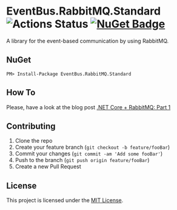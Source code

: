 # EventBus.RabbitMQ.Standard  ![Actions Status](https://github.com/sayganov/EventBus.RabbitMQ.Standard/workflows/Build/badge.svg) [![NuGet Badge](https://buildstats.info/nuget/EventBus.RabbitMQ.Standard?includePreReleases=false)](https://www.nuget.org/packages/EventBus.RabbitMQ.Standard)

A library for the event-based communication by using RabbitMQ.

## NuGet

```
PM> Install-Package EventBus.RabbitMQ.Standard
```

## How To

Please, have a look at the blog post [.NET Core + RabbitMQ: Part 1](https://medium.com/@georgysay/net-core-rabbitmq-part-1-8da5e718d9dc) 

## Contributing

1. Clone the repo
2. Create your feature branch (`git checkout -b feature/fooBar`)
3. Commit your changes (`git commit -am 'Add some fooBar'`)
4. Push to the branch (`git push origin feature/fooBar`)
5. Create a new Pull Request

## License

This project is licensed under the [MIT License](https://github.com/sayganov/EventBus.RabbitMQ.Standard/blob/master/LICENSE).